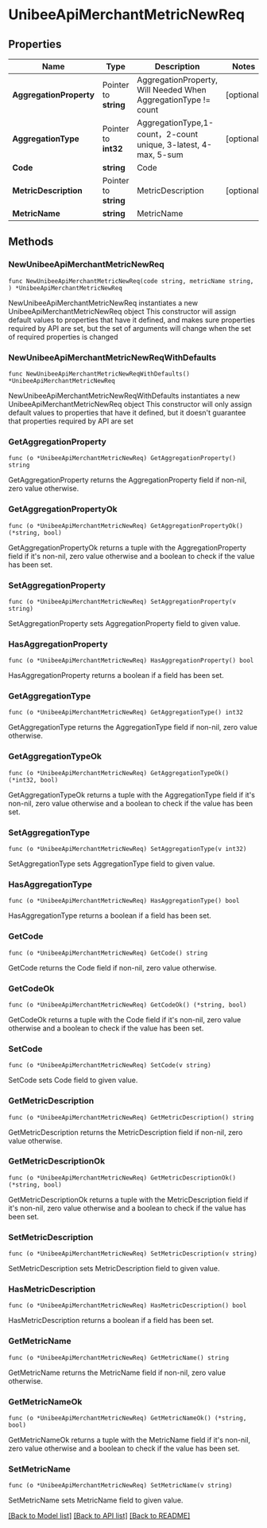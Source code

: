 # UnibeeApiMerchantMetricNewReq

## Properties

Name | Type | Description | Notes
------------ | ------------- | ------------- | -------------
**AggregationProperty** | Pointer to **string** | AggregationProperty, Will Needed When AggregationType !&#x3D; count | [optional] 
**AggregationType** | Pointer to **int32** | AggregationType,1-count，2-count unique, 3-latest, 4-max, 5-sum | [optional] 
**Code** | **string** | Code | 
**MetricDescription** | Pointer to **string** | MetricDescription | [optional] 
**MetricName** | **string** | MetricName | 

## Methods

### NewUnibeeApiMerchantMetricNewReq

`func NewUnibeeApiMerchantMetricNewReq(code string, metricName string, ) *UnibeeApiMerchantMetricNewReq`

NewUnibeeApiMerchantMetricNewReq instantiates a new UnibeeApiMerchantMetricNewReq object
This constructor will assign default values to properties that have it defined,
and makes sure properties required by API are set, but the set of arguments
will change when the set of required properties is changed

### NewUnibeeApiMerchantMetricNewReqWithDefaults

`func NewUnibeeApiMerchantMetricNewReqWithDefaults() *UnibeeApiMerchantMetricNewReq`

NewUnibeeApiMerchantMetricNewReqWithDefaults instantiates a new UnibeeApiMerchantMetricNewReq object
This constructor will only assign default values to properties that have it defined,
but it doesn't guarantee that properties required by API are set

### GetAggregationProperty

`func (o *UnibeeApiMerchantMetricNewReq) GetAggregationProperty() string`

GetAggregationProperty returns the AggregationProperty field if non-nil, zero value otherwise.

### GetAggregationPropertyOk

`func (o *UnibeeApiMerchantMetricNewReq) GetAggregationPropertyOk() (*string, bool)`

GetAggregationPropertyOk returns a tuple with the AggregationProperty field if it's non-nil, zero value otherwise
and a boolean to check if the value has been set.

### SetAggregationProperty

`func (o *UnibeeApiMerchantMetricNewReq) SetAggregationProperty(v string)`

SetAggregationProperty sets AggregationProperty field to given value.

### HasAggregationProperty

`func (o *UnibeeApiMerchantMetricNewReq) HasAggregationProperty() bool`

HasAggregationProperty returns a boolean if a field has been set.

### GetAggregationType

`func (o *UnibeeApiMerchantMetricNewReq) GetAggregationType() int32`

GetAggregationType returns the AggregationType field if non-nil, zero value otherwise.

### GetAggregationTypeOk

`func (o *UnibeeApiMerchantMetricNewReq) GetAggregationTypeOk() (*int32, bool)`

GetAggregationTypeOk returns a tuple with the AggregationType field if it's non-nil, zero value otherwise
and a boolean to check if the value has been set.

### SetAggregationType

`func (o *UnibeeApiMerchantMetricNewReq) SetAggregationType(v int32)`

SetAggregationType sets AggregationType field to given value.

### HasAggregationType

`func (o *UnibeeApiMerchantMetricNewReq) HasAggregationType() bool`

HasAggregationType returns a boolean if a field has been set.

### GetCode

`func (o *UnibeeApiMerchantMetricNewReq) GetCode() string`

GetCode returns the Code field if non-nil, zero value otherwise.

### GetCodeOk

`func (o *UnibeeApiMerchantMetricNewReq) GetCodeOk() (*string, bool)`

GetCodeOk returns a tuple with the Code field if it's non-nil, zero value otherwise
and a boolean to check if the value has been set.

### SetCode

`func (o *UnibeeApiMerchantMetricNewReq) SetCode(v string)`

SetCode sets Code field to given value.


### GetMetricDescription

`func (o *UnibeeApiMerchantMetricNewReq) GetMetricDescription() string`

GetMetricDescription returns the MetricDescription field if non-nil, zero value otherwise.

### GetMetricDescriptionOk

`func (o *UnibeeApiMerchantMetricNewReq) GetMetricDescriptionOk() (*string, bool)`

GetMetricDescriptionOk returns a tuple with the MetricDescription field if it's non-nil, zero value otherwise
and a boolean to check if the value has been set.

### SetMetricDescription

`func (o *UnibeeApiMerchantMetricNewReq) SetMetricDescription(v string)`

SetMetricDescription sets MetricDescription field to given value.

### HasMetricDescription

`func (o *UnibeeApiMerchantMetricNewReq) HasMetricDescription() bool`

HasMetricDescription returns a boolean if a field has been set.

### GetMetricName

`func (o *UnibeeApiMerchantMetricNewReq) GetMetricName() string`

GetMetricName returns the MetricName field if non-nil, zero value otherwise.

### GetMetricNameOk

`func (o *UnibeeApiMerchantMetricNewReq) GetMetricNameOk() (*string, bool)`

GetMetricNameOk returns a tuple with the MetricName field if it's non-nil, zero value otherwise
and a boolean to check if the value has been set.

### SetMetricName

`func (o *UnibeeApiMerchantMetricNewReq) SetMetricName(v string)`

SetMetricName sets MetricName field to given value.



[[Back to Model list]](../README.md#documentation-for-models) [[Back to API list]](../README.md#documentation-for-api-endpoints) [[Back to README]](../README.md)


